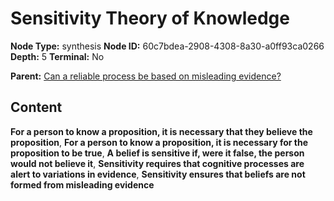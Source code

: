 # Sensitivity Theory of Knowledge

**Node Type:** synthesis
**Node ID:** 60c7bdea-2908-4308-8a30-a0ff93ca0266
**Depth:** 5
**Terminal:** No

**Parent:** [Can a reliable process be based on misleading evidence?](can-a-reliable-process-be-based-on-misleading-evidence-antithesis-f71605df-18ba-45c1-9302-eba4bf6fd144.md)

## Content

**For a person to know a proposition, it is necessary that they believe the proposition**, **For a person to know a proposition, it is necessary for the proposition to be true**, **A belief is sensitive if, were it false, the person would not believe it**, **Sensitivity requires that cognitive processes are alert to variations in evidence**, **Sensitivity ensures that beliefs are not formed from misleading evidence**
